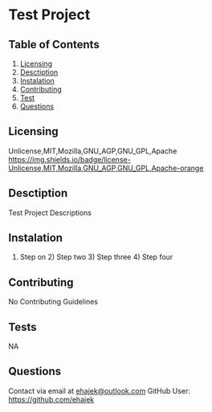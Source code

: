 # Test Project
  
  ## Table of Contents 
   1. [Licensing](#Licensing)
   2. [Desctiption](#Desctiption)
   3. [Instalation](#Instalation) 
   4. [Contributing](#Contributing)
   5. [Test](#Test)
   6. [Questions](#Questions)

  ## Licensing 
  Unlicense,MIT,Mozilla,GNU_AGP,GNU_GPL,Apache
  https://img.shields.io/badge/license-Unlicense,MIT,Mozilla,GNU_AGP,GNU_GPL,Apache-orange

  ## Desctiption
  Test Project Descriptions

  ## Instalation
  1) Step on 2) Step two 3) Step three 4) Step four

  ## Contributing
  No Contributing Guidelines 

  ## Tests
  NA

  ## Questions
  Contact via email at ehajek@outlook.com
  GitHub User: https://github.com/ehajek
 
  